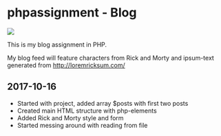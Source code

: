 # phpassignment - Blog

<img src="https://media.giphy.com/media/7rQf04hfkMx9K/giphy.gif">

This is my blog assignment in PHP.

My blog feed will feature characters from Rick and Morty and ipsum-text
generated from http://loremricksum.com/

## 2017-10-16
- Started with project, added array $posts with first two posts
- Created main HTML structure with php-elements
- Added Rick and Morty style and form
- Started messing around with reading from file
